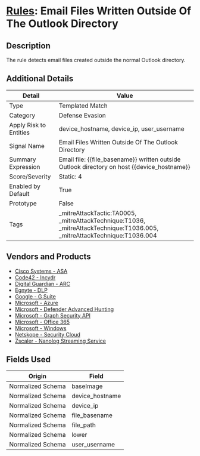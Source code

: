 # [Rules](README.md): Email Files Written Outside Of The Outlook Directory

## Description
The rule detects email files created outside the normal Outlook directory.

## Additional Details
|Detail|Value|
|----|----|
|Type|Templated Match|
|Category|Defense Evasion|
|Apply Risk to Entities|device_hostname, device_ip, user_username|
|Signal Name|Email Files Written Outside Of The Outlook Directory|
|Summary Expression|Email file: {{file_basename}} written outside Outlook directory on host {{device_hostname}}|
|Score/Severity|Static: 4|
|Enabled by Default|True|
|Prototype|False|
|Tags|_mitreAttackTactic:TA0005, _mitreAttackTechnique:T1036, _mitreAttackTechnique:T1036.005, _mitreAttackTechnique:T1036.004|
## Vendors and Products
- [Cisco Systems - ASA](../products/be4f7473-fe69-4311-8859-3561900060bf.md)
- [Code42 - Incydr](../products/cc523ad6-7193-4de5-a254-d0243fca63f3.md)
- [Digital Guardian - ARC](../products/975d678e-eb46-4155-9427-0fa307971fcd.md)
- [Egnyte - DLP](../products/114420df-d10c-4e88-92e9-0d95102c1a3d.md)
- [Google - G Suite](../products/e73cd65a-7a4b-4ce9-9d73-e5d9c824c214.md)
- [Microsoft - Azure](../products/a1225af5-e778-4068-a9a2-47da93d1ff24.md)
- [Microsoft - Defender Advanced Hunting](../products/3382523e-2072-41bd-b50b-6b148957d0b0.md)
- [Microsoft - Graph Security API](../products/ef42eb74-7444-4fee-b231-b4eb1e7c9660.md)
- [Microsoft - Office 365](../products/d3ed003d-5ddd-4c7a-bea5-63eae6311833.md)
- [Microsoft - Windows](../products/1ff7546c-cb36-4a24-87f7-89d2cecc5761.md)
- [Netskope - Security Cloud](../products/B3582ED2-1A0C-452D-9802-97433D143486.md)
- [Zscaler - Nanolog Streaming Service](../products/6299d728-14f7-455e-85c5-ea8ec65a654a.md)


## Fields Used

|Origin|Field|
|----|----|
|Normalized Schema|baseImage|
|Normalized Schema|device_hostname|
|Normalized Schema|device_ip|
|Normalized Schema|file_basename|
|Normalized Schema|file_path|
|Normalized Schema|lower|
|Normalized Schema|user_username|


